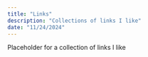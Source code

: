```yaml
---
title: "Links"
description: "Collections of links I like"
date: "11/24/2024"
---
```


Placeholder for a collection of links I like